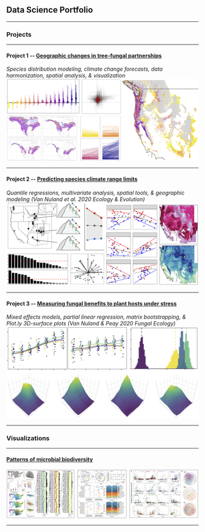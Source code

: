 ## Data Science Portfolio

---

### Projects

---

#### Project 1 -- [Geographic changes in tree-fungal partnerships](https://mvannuland.github.io/DS_Project_1/)
<em>Species distribution modeling, climate change forecasts, data harmonization, spatial analysis, & visualization</em>
<img src="images/TreeFungal_overlap.cover.png?raw=true"/>

---

#### Project 2 -- [Predicting species climate range limits](https://mvannuland.github.io/DS_Project_2/)
<em>Quantile regressions, multivariate analysis, spatial tools, & geographic modeling (Van Nuland et al. 2020 Ecology & Evolution)</em>
<img src="images/Trait_range_fig2.png?raw=true"/>

---

#### Project 3 -- [Measuring fungal benefits to plant hosts under stress](https://mvannuland.github.io/DS_Project_3/)
<em>Mixed effects models, partial linear regression, matrix bootstrapping, & Plot.ly 3D-surface plots (Van Nuland & Peay 2020 Fungal Ecology)</em>
<img src="images/PinucMyc_coverfig.png?raw=true"/>

---

### Visualizations 

---

#### [Patterns of microbial biodiversity](/DataVisualization_page.md)
<img src="images/datavizcover.png?raw=true"/>

---
